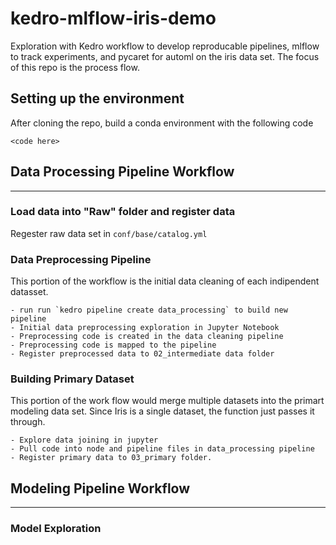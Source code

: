 # kedro-mlflow-iris-demo
Exploration with Kedro workflow to develop reproducable pipelines, mlflow to track experiments, and pycaret for automl on the iris data set. The focus of this repo is the process flow.

## Setting up the environment
After cloning the repo, build a conda environment with the following code

`<code here>`

## Data Processing Pipeline Workflow
---

### Load data into "Raw" folder and register data
Regester raw data set in `conf/base/catalog.yml`

### Data Preprocessing Pipeline
This portion of the workflow is the initial data cleaning of each indipendent datasset. 

    - run run `kedro pipeline create data_processing` to build new pipeline
    - Initial data preprocessing exploration in Jupyter Notebook
    - Preprocessing code is created in the data cleaning pipeline
    - Preprocessing code is mapped to the pipeline
    - Register preprocessed data to 02_intermediate data folder


### Building Primary Dataset
This portion of the work flow would merge multiple datasets into the primart modeling data set. Since Iris is a single dataset, the function just passes it through.

    - Explore data joining in jupyter
    - Pull code into node and pipeline files in data_processing pipeline
    - Register primary data to 03_primary folder.

## Modeling Pipeline Workflow
---

### Model Exploration